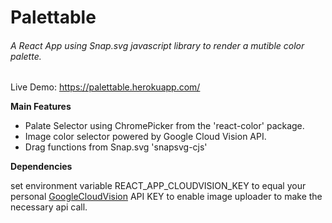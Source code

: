 # Palettable
###### A React App using Snap.svg javascript library to render a mutible color palette.

Live Demo: https://palettable.herokuapp.com/


**Main Features**

- Palate Selector using ChromePicker from the 'react-color' package.
- Image color selector powered by Google Cloud Vision API. 
- Drag functions from Snap.svg 'snapsvg-cjs'

**Dependencies**

set environment variable REACT_APP_CLOUDVISION_KEY to equal your personal [GoogleCloudVision](https://cloud.google.com/vision/) API KEY to enable image uploader to make the necessary api call.
